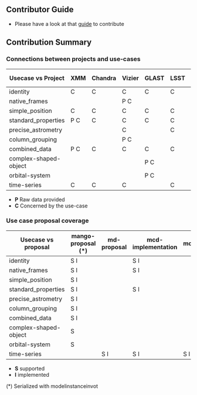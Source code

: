 ## Contributor Guide
- Please have a look at that [guide](https://github.com/ivoa/dm-usecases/wiki/guide) to contribute

## Contribution Summary

### Connections between projects and use-cases

| Usecase vs Project | XMM | Chandra | Vizier | GLAST | LSST | GAVO | Gaia | Simbad | Other project | Mock data |
| -------------------| ------ | -----| -----  | ----- | ---- | ---- | ---- | ------ | ------------- | --------- |
| identity           |  C     | C    | C      | C     | C    | C    | C    | P C    |               |           |
| native_frames      |        |      | P C    |       |      |      |      |        |               |           |
| simple_position    |  C     |  C   | C      | C     | C    | C    | C    | C      |               |           |
| standard_properties|  P C   |  C   | C      | C     | C    | C    | C    | C      |               |           |
| precise_astrometry |        |      | C      |       | C    |      | C    |        |               | P         |
| column_grouping    |        |      | P C    |       |      |      |      |        |               |           |
| combined_data      |  P C   |   C  | C      | C     |  C   |  C   |      |        |               |           |
| complex-shaped-object|      |      |        | P C   |      |      |      |        |               |           |
| orbital-system     |        |      |        |  P C  |      |      |      |        |               |           |
| time-series        |  C     | C    | C      |       | C    | P C  |      |        |               |           |

* **P** Raw data provided
* **C** Concerned by the use-case


### Use case proposal coverage 

| Usecase vs proposal  | mango-proposal (*)| md-proposal | mcd-implementation | modelinstanceinvot |
| ---------------------| ----------------- | ----------- | ------------------ |--------------------|
| identity             |  S I              |             | S I                |                    |
| native_frames        |  S I              |             | S I                |                    |
| simple_position      |  S I              |             |                    |                    |
| standard_properties  |  S I              |             | S I                |                    |
| precise_astrometry   |  S I              |             |                    |                    |
| column_grouping      |  S I              |             |                    |                    |
| combined_data        |  S I              |             |                    |                    |
| complex-shaped-object|  S                |             |                    |                    |
| orbital-system       |  S                |             |                    |                    |
| time-series          |                   | S I         | S I                |  S I               |

* **S** supported
* **I** implemented

(*) Serialized with modelinstanceinvot
